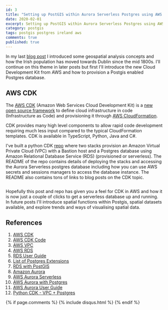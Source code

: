 ```yaml
---
id: 3
title: "Setting up PostGIS within Aurora Serverless Postgres using AWS CDK"
date: 2020-02-01
excerpt: Setting up PostGIS within Aurora Serverless Postgres using AWS CDK
category: postgis
tags: postgis postgres ireland aws
comments: true
published: true
---
```


In my last [blog post](https://www.martinpeters.ie/2020/01/25/ireland-geospatial/) I introduced some geospatial 
analysis concepts and how the Irish population has moved towards Dublin since the mid 1800s. I'll continue on 
this theme in later posts but first I'll introduce the new Cloud Development Kit from AWS and how to provision a 
Postgis enabled Postgres database.

## AWS CDK

The [AWS CDK](https://aws.amazon.com/cdk/) (Amazon Web Services Cloud Development Kit) is a 
[new open source framework](https://aws.amazon.com/about-aws/whats-new/2019/07/the-aws-cloud-development-kit-aws-cdk-is-now-generally-available1/) 
to define cloud infrastructure in code (Infrastructure as Code) and provisioning it through 
[AWS CloudFormation](https://aws.amazon.com/cloudformation/).

CDK provides many high level components to allow rapid code development requiring much less input compared to 
the typical CloudFormation templates. CDK is available in TypeScript, Python, Java and C#. 

I've built a python CDK [repo](https://github.com/martinbpeters/cdk-vpc-postgres) where two stacks provision 
an Amazon Virtual Private Cloud (VPC) with a Bastion host and a Postgres database using Amazon Relational Database 
Service (RDS) (provisioned or serverless). The README of the repo contains details of deploying the stacks and 
accessing the Aurora Serverless postgres database including how you can use AWS secrets and sessions managers to 
access the database instance. The README also contains tons of links to blog posts on the CDK topic.

<script src="https://cdnjs.cloudflare.com/ajax/libs/cloudinary-core/2.8.0/cloudinary-core-shrinkwrap.js"></script>
 
<p> 
  <img data-src="https://res.cloudinary.com/mbp/image/upload/w_auto,c_scale/v1580825372/github/CDK-VPC-Aurora_uypnzg.png" class="cld-responsive">

<script type="text/javascript">
  my_breakpoints = function (width){
    return 50 * Math.ceil(width / 50);
  }
  var cl = cloudinary.Cloudinary.new({cloud_name: "mbp"});
  cl.config({breakpoints:my_breakpoints, responsive_use_breakpoints:"resize"});
  cl.responsive();
</script>
</p>

Hopefully this post and repo has given you a feel for CDK in AWS and how it is now just a couple of 
clicks to get a serverless database up and running. In future posts I'll introduce spatial functions within Postgis, 
spatial datasets available, and explore trends and ways of visualising spatial data. 

## References
1. [AWS CDK](https://aws.amazon.com/cdk/)
2. [AWS CDK Code](https://github.com/aws/aws-cdk)
3. [AWS VPC](https://aws.amazon.com/vpc/)
4. [AWS RDS](https://aws.amazon.com/rds/)
5. [RDS User Guide](https://docs.aws.amazon.com/AmazonRDS/latest/UserGuide/Welcome.html)
6. [List of Postgres Extensions](https://docs.aws.amazon.com/AmazonRDS/latest/UserGuide/CHAP_PostgreSQL.html#PostgreSQL.Concepts.General.FeatureSupport.Extensions.11x)
7. [RDS with PostGIS](https://docs.aws.amazon.com/AmazonRDS/latest/UserGuide/Appendix.PostgreSQL.CommonDBATasks.html#Appendix.PostgreSQL.CommonDBATasks.PostGIS)
8. [Amazon Aurora](https://aws.amazon.com/rds/aurora/)
9. [AWS Aurora Serverless](https://aws.amazon.com/rds/aurora/serverless/)
10. [AWS Aurora with Postgres](https://aws.amazon.com/blogs/aws/now-available-amazon-aurora-with-postgresql-compatibility/)
11. [AWS Aurora User Guide](https://docs.aws.amazon.com/AmazonRDS/latest/AuroraUserGuide/aurora-serverless.html#aurora-serverless.limitations)
12. [Python CDK - VPC + Postgres](https://github.com/martinbpeters/cdk-vpc-postgres)

{% if page.comments %} 
{% include disqus.html %}
{% endif %}
